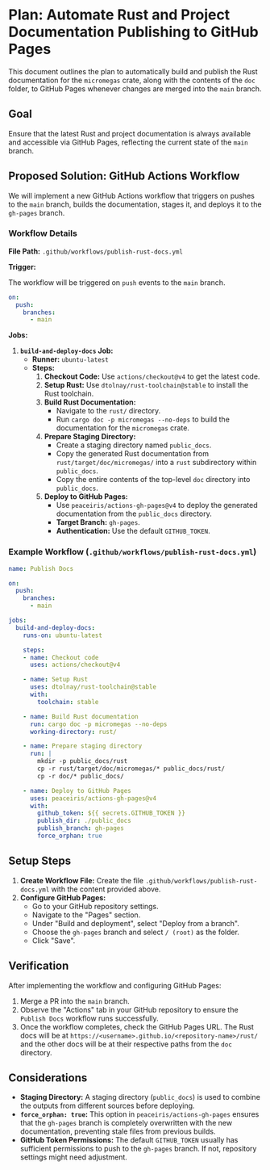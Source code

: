 # Plan: Automate Rust and Project Documentation Publishing to GitHub Pages

This document outlines the plan to automatically build and publish the Rust documentation for the `micromegas` crate, along with the contents of the `doc` folder, to GitHub Pages whenever changes are merged into the `main` branch.

## Goal

Ensure that the latest Rust and project documentation is always available and accessible via GitHub Pages, reflecting the current state of the `main` branch.

## Proposed Solution: GitHub Actions Workflow

We will implement a new GitHub Actions workflow that triggers on pushes to the `main` branch, builds the documentation, stages it, and deploys it to the `gh-pages` branch.

### Workflow Details

**File Path:** `.github/workflows/publish-rust-docs.yml`

**Trigger:**

The workflow will be triggered on `push` events to the `main` branch.

```yaml
on:
  push:
    branches:
      - main
```

**Jobs:**

1.  **`build-and-deploy-docs` Job:**
    *   **Runner:** `ubuntu-latest`
    *   **Steps:**
        1.  **Checkout Code:** Use `actions/checkout@v4` to get the latest code.
        2.  **Setup Rust:** Use `dtolnay/rust-toolchain@stable` to install the Rust toolchain.
        3.  **Build Rust Documentation:**
            *   Navigate to the `rust/` directory.
            *   Run `cargo doc -p micromegas --no-deps` to build the documentation for the `micromegas` crate.
        4.  **Prepare Staging Directory:**
            *   Create a staging directory named `public_docs`.
            *   Copy the generated Rust documentation from `rust/target/doc/micromegas/` into a `rust` subdirectory within `public_docs`.
            *   Copy the entire contents of the top-level `doc` directory into `public_docs`.
        5.  **Deploy to GitHub Pages:**
            *   Use `peaceiris/actions-gh-pages@v4` to deploy the generated documentation from the `public_docs` directory.
            *   **Target Branch:** `gh-pages`.
            *   **Authentication:** Use the default `GITHUB_TOKEN`.

### Example Workflow (`.github/workflows/publish-rust-docs.yml`)

```yaml
name: Publish Docs

on:
  push:
    branches:
      - main

jobs:
  build-and-deploy-docs:
    runs-on: ubuntu-latest

    steps:
    - name: Checkout code
      uses: actions/checkout@v4

    - name: Setup Rust
      uses: dtolnay/rust-toolchain@stable
      with:
        toolchain: stable

    - name: Build Rust documentation
      run: cargo doc -p micromegas --no-deps
      working-directory: rust/

    - name: Prepare staging directory
      run: |
        mkdir -p public_docs/rust
        cp -r rust/target/doc/micromegas/* public_docs/rust/
        cp -r doc/* public_docs/

    - name: Deploy to GitHub Pages
      uses: peaceiris/actions-gh-pages@v4
      with:
        github_token: ${{ secrets.GITHUB_TOKEN }}
        publish_dir: ./public_docs
        publish_branch: gh-pages
        force_orphan: true
```

## Setup Steps

1.  **Create Workflow File:** Create the file `.github/workflows/publish-rust-docs.yml` with the content provided above.
2.  **Configure GitHub Pages:**
    *   Go to your GitHub repository settings.
    *   Navigate to the "Pages" section.
    *   Under "Build and deployment", select "Deploy from a branch".
    *   Choose the `gh-pages` branch and select `/ (root)` as the folder.
    *   Click "Save".

## Verification

After implementing the workflow and configuring GitHub Pages:

1.  Merge a PR into the `main` branch.
2.  Observe the "Actions" tab in your GitHub repository to ensure the `Publish Docs` workflow runs successfully.
3.  Once the workflow completes, check the GitHub Pages URL. The Rust docs will be at `https://<username>.github.io/<repository-name>/rust/` and the other docs will be at their respective paths from the `doc` directory.

## Considerations

*   **Staging Directory:** A staging directory (`public_docs`) is used to combine the outputs from different sources before deploying.
*   **`force_orphan: true`:** This option in `peaceiris/actions-gh-pages` ensures that the `gh-pages` branch is completely overwritten with the new documentation, preventing stale files from previous builds.
*   **GitHub Token Permissions:** The default `GITHUB_TOKEN` usually has sufficient permissions to push to the `gh-pages` branch. If not, repository settings might need adjustment.